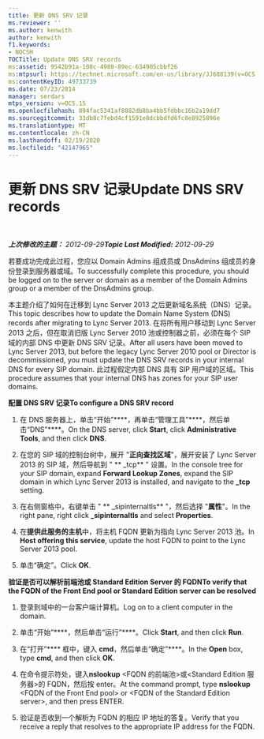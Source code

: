 ```yaml
---
title: 更新 DNS SRV 记录
ms.reviewer: ''
ms.author: kenwith
author: kenwith
f1.keywords:
- NOCSH
TOCTitle: Update DNS SRV records
ms:assetid: 9542b91a-108c-4980-89ec-634905cbbf26
ms:mtpsurl: https://technet.microsoft.com/en-us/library/JJ688139(v=OCS.15)
ms:contentKeyID: 49733739
ms.date: 07/23/2014
manager: serdars
mtps_version: v=OCS.15
ms.openlocfilehash: 894fac5341af8882db8ba4bb5fdbbc16b2a19dd7
ms.sourcegitcommit: 33db8c7febd4cf1591e8dcbbdfd6fc8e8925896e
ms.translationtype: MT
ms.contentlocale: zh-CN
ms.lasthandoff: 02/19/2020
ms.locfileid: "42147965"
---
```

<div data-xmlns="http://www.w3.org/1999/xhtml">

<div class="topic" data-xmlns="http://www.w3.org/1999/xhtml" data-msxsl="urn:schemas-microsoft-com:xslt" data-cs="http://msdn.microsoft.com/">

<div data-asp="https://msdn2.microsoft.com/asp">

# <a name="update-dns-srv-records"></a><span data-ttu-id="fb2a9-102">更新 DNS SRV 记录</span><span class="sxs-lookup"><span data-stu-id="fb2a9-102">Update DNS SRV records</span></span>

</div>

<div id="mainSection">

<div id="mainBody">

<span> </span>

<span data-ttu-id="fb2a9-103">_**上次修改的主题：** 2012-09-29_</span><span class="sxs-lookup"><span data-stu-id="fb2a9-103">_**Topic Last Modified:** 2012-09-29_</span></span>

<span data-ttu-id="fb2a9-104">若要成功完成此过程，您应以 Domain Admins 组成员或 DnsAdmins 组成员的身份登录到服务器或域。</span><span class="sxs-lookup"><span data-stu-id="fb2a9-104">To successfully complete this procedure, you should be logged on to the server or domain as a member of the Domain Admins group or a member of the DnsAdmins group.</span></span>

<span data-ttu-id="fb2a9-105">本主题介绍了如何在迁移到 Lync Server 2013 之后更新域名系统（DNS）记录。</span><span class="sxs-lookup"><span data-stu-id="fb2a9-105">This topic describes how to update the Domain Name System (DNS) records after migrating to Lync Server 2013.</span></span> <span data-ttu-id="fb2a9-106">在将所有用户移动到 Lync Server 2013 之后，但在取消旧版 Lync Server 2010 池或控制器之前，必须在每个 SIP 域的内部 DNS 中更新 DNS SRV 记录。</span><span class="sxs-lookup"><span data-stu-id="fb2a9-106">After all users have been moved to Lync Server 2013, but before the legacy Lync Server 2010 pool or Director is decommissioned, you must update the DNS SRV records in your internal DNS for every SIP domain.</span></span> <span data-ttu-id="fb2a9-107">此过程假定内部 DNS 具有 SIP 用户域的区域。</span><span class="sxs-lookup"><span data-stu-id="fb2a9-107">This procedure assumes that your internal DNS has zones for your SIP user domains.</span></span>

<span data-ttu-id="fb2a9-108">**配置 DNS SRV 记录**</span><span class="sxs-lookup"><span data-stu-id="fb2a9-108">**To configure a DNS SRV record**</span></span>

1.  <span data-ttu-id="fb2a9-109">在 DNS 服务器上，单击“开始”\*\*\*\*，再单击“管理工具”\*\*\*\*，然后单击“DNS”\*\*\*\*。</span><span class="sxs-lookup"><span data-stu-id="fb2a9-109">On the DNS server, click **Start**, click **Administrative Tools**, and then click **DNS**.</span></span>

2.  <span data-ttu-id="fb2a9-110">在您的 SIP 域的控制台树中，展开 "**正向查找区域**"，展开安装了 Lync Server 2013 的 SIP 域，然后导航到 " \*\* \_tcp\*\* " 设置。</span><span class="sxs-lookup"><span data-stu-id="fb2a9-110">In the console tree for your SIP domain, expand **Forward Lookup Zones**, expand the SIP domain in which Lync Server 2013 is installed, and navigate to the **\_tcp** setting.</span></span>

3.  <span data-ttu-id="fb2a9-111">在右侧窗格中，右键单击 " \*\* \_sipinternaltls\*\* "，然后选择 "**属性**"。</span><span class="sxs-lookup"><span data-stu-id="fb2a9-111">In the right pane, right click **\_sipinternaltls** and select **Properties**.</span></span>

4.  <span data-ttu-id="fb2a9-112">在**提供此服务的主机**中，将主机 FQDN 更新为指向 Lync Server 2013 池。</span><span class="sxs-lookup"><span data-stu-id="fb2a9-112">In **Host offering this service**, update the host FQDN to point to the Lync Server 2013 pool.</span></span>

5.  <span data-ttu-id="fb2a9-113">单击“确定”。</span><span class="sxs-lookup"><span data-stu-id="fb2a9-113">Click **OK**.</span></span>

<span data-ttu-id="fb2a9-114">**验证是否可以解析前端池或 Standard Edition Server 的 FQDN**</span><span class="sxs-lookup"><span data-stu-id="fb2a9-114">**To verify that the FQDN of the Front End pool or Standard Edition server can be resolved**</span></span>

1.  <span data-ttu-id="fb2a9-115">登录到域中的一台客户端计算机。</span><span class="sxs-lookup"><span data-stu-id="fb2a9-115">Log on to a client computer in the domain.</span></span>

2.  <span data-ttu-id="fb2a9-116">单击“开始”\*\*\*\*，然后单击“运行”\*\*\*\*。</span><span class="sxs-lookup"><span data-stu-id="fb2a9-116">Click **Start**, and then click **Run**.</span></span>

3.  <span data-ttu-id="fb2a9-117">在“打开”\*\*\*\* 框中，键入 **cmd**，然后单击“确定”\*\*\*\*。</span><span class="sxs-lookup"><span data-stu-id="fb2a9-117">In the **Open** box, type **cmd**, and then click **OK**.</span></span>

4.  <span data-ttu-id="fb2a9-118">在命令提示符处，键入**nslookup** \<FQDN 的前端池\>或\<Standard Edition 服务器\>的 FQDN，然后按 enter。</span><span class="sxs-lookup"><span data-stu-id="fb2a9-118">At the command prompt, type **nslookup** \<FQDN of the Front End pool\> or \<FQDN of the Standard Edition server\>, and then press ENTER.</span></span>

5.  <span data-ttu-id="fb2a9-119">验证是否收到一个解析为 FQDN 的相应 IP 地址的答复。</span><span class="sxs-lookup"><span data-stu-id="fb2a9-119">Verify that you receive a reply that resolves to the appropriate IP address for the FQDN.</span></span>

</div>

<span> </span>

</div>

</div>

</div>


